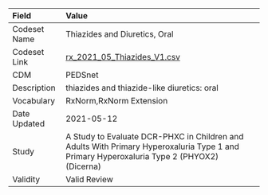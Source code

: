 |Field        |Value                                                                                                                                     |
|:------------|:-----------------------------------------------------------------------------------------------------------------------------------------|
|Codeset Name |Thiazides and Diuretics, Oral                                                                                                             |
|Codeset Link |[rx_2021_05_Thiazides_V1.csv](https://github.com/PEDSnet/Variable-Dictionary/blob/main/drugs/rx_2021_05_Thiazides_V1.csv.csv)             |
|CDM          |PEDSnet                                                                                                                                   |
|Description  |thiazides and thiazide-like diuretics: oral                                                                                               |
|Vocabulary   |RxNorm,RxNorm Extension                                                                                                                   |
|Date Updated |2021-05-12                                                                                                                                |
|Study        |A Study to Evaluate DCR-PHXC in Children and Adults With Primary Hyperoxaluria Type 1 and Primary Hyperoxaluria Type 2 (PHYOX2) (Dicerna) |
|Validity     |Valid Review                                                                                                                              |
